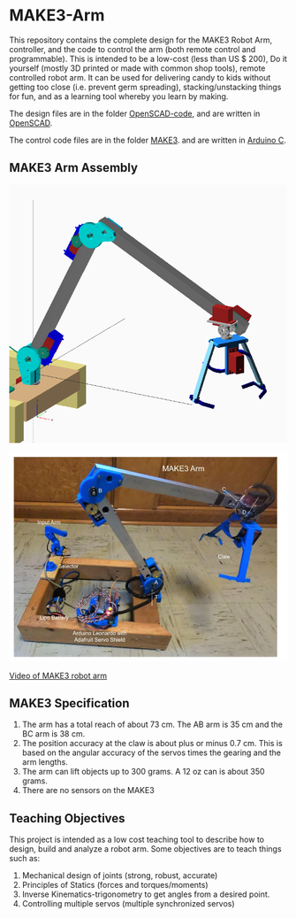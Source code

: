 # MAKE3-Arm

This repository contains the complete design for the MAKE3 Robot Arm, controller, and the code to control the arm (both remote control and programmable).  This is intended to be a low-cost (less than US $ 200), Do it yourself (mostly 3D printed or made with common shop tools), remote controlled robot arm. It can be used for delivering candy to kids without getting too close (i.e. prevent germ spreading), stacking/unstacking things for fun, and as a learning tool whereby you learn by making.

The design files are in the folder [OpenSCAD-code](/OpenSCAD-code), and are written in [OpenSCAD](https://openscad.org/).

The control code files are in the folder [MAKE3](/MAKE3).  and are written in [Arduino C](https://www.arduino.cc/).
 
## MAKE3 Arm Assembly

![MAKE3-Arm-gif](/Images/MAKE3_Arm_FlyAround.gif)

![MAKE3 Nomenclature](/Images/MAKE3_Nomenclature.jpg)

[Video of MAKE3 robot arm](https://www.wevideo.com/view/3040378114)

## MAKE3 Specification

1. The arm has a total reach of about 73 cm. The AB arm is 35 cm and the BC arm is 38 cm.
2. The position accuracy at the claw is about plus or minus 0.7 cm. This is based on the angular accuracy of the servos times the gearing and the arm lengths.
3. The arm can lift objects up to 300 grams. A 12 oz can is about 350 grams.
4. There are no sensors on the MAKE3

## Teaching Objectives

This project is intended as a low cost teaching tool to describe how to design, build and analyze a robot arm.  Some objectives are to teach things such as:

1. Mechanical design of joints (strong, robust, accurate)
2. Principles of Statics (forces and torques/moments)
3. Inverse Kinematics-trigonometry to get angles from a desired point.
4. Controlling multiple servos (multiple synchronized servos)



